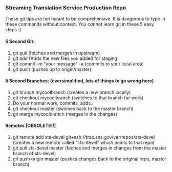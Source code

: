 ### Streaming Translation Service Production Repo
These git tips are not meant to be comprehensive. It is dangerous to
type in these commands without context. You *cannot* learn git in these
5 easy steps :)

#### 5 Second Git:
1. git pull (fetches and merges in upstream)
2. git add  (Adds the new files you added for staging)
3. git commit -m "your message" -a (commits to your local area)
4. git push (pushes up to origin/master)

#### 5 Second Branches: (oversimplified, lots of things to go wrong here)
1. git branch mycoolbranch (creates a new branch locally)
2. git checkout mycoolbranch (switches to that branch for work)
3. Do your normal work, commits, adds..
4. git checkout master (swiches back to the master branch)
5. git merge mycoolbranch (merges in the changes)

#### Remotes [OBSOLETE!!]
1. git remote add sts-devel git+ssh://trac.sns.gov/var/repos/sts-devel
   (creates a new remote called "sts-devel" which points to that repo)
2. git pull sts-devel master 
   (feches and merges in changes from the master branch of sts-devel)
3. git push origin master
   (pushes changes back to the original repo, master branch)
